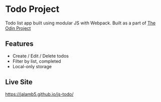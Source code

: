# Todo Project

Todo list app built using modular JS with Webpack.
Built as a part of [The Odin Project](https://www.theodinproject.com/lessons/javascript-todo-list)

## Features
- Create / Edit / Delete todos
- Filter by list, completed
- Local-only storage

## Live Site
https://jalamb5.github.io/js-todo/
